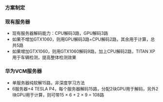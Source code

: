 ### 方案制定

### 现有服务器

* 现有服务器解码能力：CPU解码3路，GPU解码3路
* 如果不增加GTX1060，则用GPU解码3路+CPU解码2路，其余用于计算，总共5路
* 如果增加GTX1060，则用GTX1060解码9路，加上CPU解码2路，TITAN XP用于车辆检测，提高整体检测效果

### 华为VCM服务器

* 单服务器纯软解15路，非深度学习方法
* 6服务器+4 TESLA P4，每个服务器解码15路，分配2块GPU用于解码，另外2块GPU用于计算，则可带15 × 6 + 2 × 9 = 108路